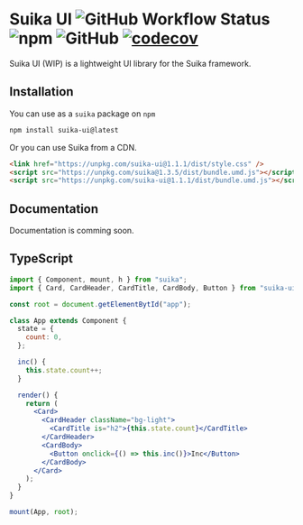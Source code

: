 # Suika UI ![GitHub Workflow Status](https://img.shields.io/github/actions/workflow/status/JonWatkins/suika-ui/main.yml) ![npm](https://img.shields.io/npm/v/suika-ui) ![GitHub](https://img.shields.io/github/license/JonWatkins/suika-ui) [![codecov](https://codecov.io/gh/JonWatkins/suika-ui/branch/main/graph/badge.svg?token=CZ8QB5X8S5)](https://codecov.io/gh/JonWatkins/suika-ui)

Suika UI (WIP) is a lightweight UI library for the Suika framework.

## Installation

You can use as a `suika` package on `npm`

```bash
npm install suika-ui@latest
```

Or you can use Suika from a CDN.

```html
<link href="https://unpkg.com/suika-ui@1.1.1/dist/style.css" />
<script src="https://unpkg.com/suika@1.3.5/dist/bundle.umd.js"></script>
<script src="https://unpkg.com/suika-ui@1.1.1/dist/bundle.umd.js"></script>
```

## Documentation

Documentation is comming soon.

## TypeScript

```jsx
import { Component, mount, h } from "suika";
import { Card, CardHeader, CardTitle, CardBody, Button } from "suika-ui";

const root = document.getElementBytId("app");

class App extends Component {
  state = {
    count: 0,
  };

  inc() {
    this.state.count++;
  }

  render() {
    return (
      <Card>
        <CardHeader className="bg-light">
          <CardTitle is="h2">{this.state.count}</CardTitle>
        </CardHeader>
        <CardBody>
          <Button onclick={() => this.inc()}>Inc</Button>
        </CardBody>
      </Card>
    );
  }
}

mount(App, root);
```
